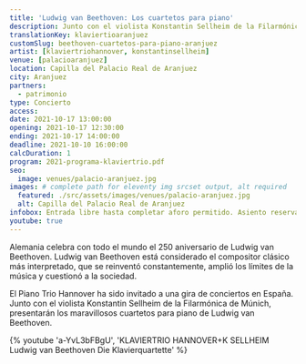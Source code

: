 ```yaml
---
title: 'Ludwig van Beethoven: Los cuartetos para piano'
description: Junto con el violista Konstantin Sellheim de la Filarmónica de Múnich, el Trío de Piano de Hannover presenta los cuartetos para piano de Ludwig van Beethoven.
translationKey: klaviertioaranjuez
customSlug: beethoven-cuartetos-para-piano-aranjuez
artist: [klaviertriohannover, konstantinsellheim]
venue: [palacioaranjuez]
location: Capilla del Palacio Real de Aranjuez
city: Aranjuez
partners:
  - patrimonio
type: Concierto
access:
date: 2021-10-17 13:00:00
opening: 2021-10-17 12:30:00
ending: 2021-10-17 14:00:00
deadline: 2021-10-10 16:00:00
calcDuration: 1
program: 2021-programa-klaviertrio.pdf
seo:
  image: venues/palacio-aranjuez.jpg
images: # complete path for eleventy img srcset output, alt required
  featured: ./src/assets/images/venues/palacio-aranjuez.jpg
  alt: Capilla del Palacio Real de Aranjuez
infobox: Entrada libre hasta completar aforo permitido. Asiento reservado solo con invitación personal de la Fundación Goethe.
youtube: true
---
```


Alemania celebra con todo el mundo el 250 aniversario de Ludwig van Beethoven. Ludwig van Beethoven está considerado el compositor clásico más interpretado, que se reinventó constantemente, amplió los límites de la música y cuestionó a la sociedad.

El Piano Trio Hannover ha sido invitado a una gira de conciertos en España. Junto con el violista Konstantin Sellheim de la Filarmónica de Múnich, presentarán los maravillosos cuartetos para piano de Ludwig van Beethoven.

{% youtube 'a-YvL3bFBgU', 'KLAVIERTRIO HANNOVER+K SELLHEIM Ludwig van Beethoven Die Klavierquartette' %}
